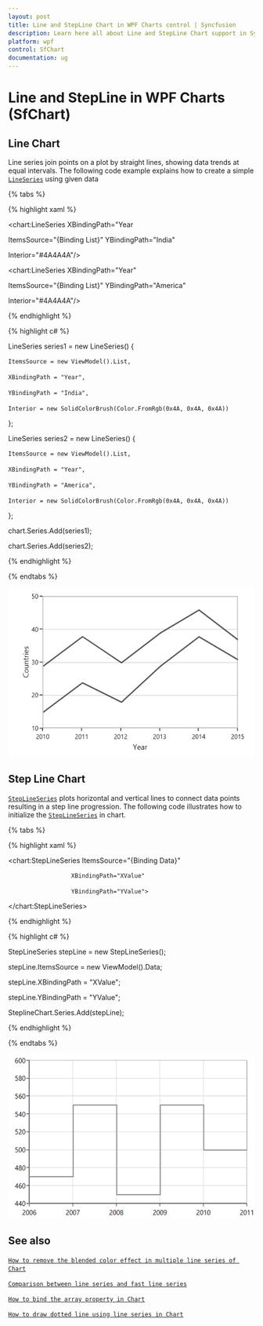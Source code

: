 ```yaml
---
layout: post
title: Line and StepLine Chart in WPF Charts control | Syncfusion
description: Learn here all about Line and StepLine Chart support in Syncfusion WPF Charts (SfChart) control and more.
platform: wpf
control: SfChart
documentation: ug
---
```


# Line and StepLine in WPF Charts (SfChart)

## Line Chart

Line series join points on a plot by straight lines, showing data trends at equal intervals. The following code example explains how to create a simple [`LineSeries`](https://help.syncfusion.com/cr/wpf/Syncfusion.UI.Xaml.Charts.LineSeries.html#) using given data

{% tabs %}

{% highlight xaml %}

<chart:LineSeries  XBindingPath="Year

ItemsSource="{Binding List}" YBindingPath="India"               

Interior="#4A4A4A"/>

<chart:LineSeries  XBindingPath="Year"     

ItemsSource="{Binding List}" YBindingPath="America"               

Interior="#4A4A4A"/>

{% endhighlight %}

{% highlight c# %}

LineSeries series1 = new LineSeries()
{

    ItemsSource = new ViewModel().List,

    XBindingPath = "Year",

    YBindingPath = "India",

    Interior = new SolidColorBrush(Color.FromRgb(0x4A, 0x4A, 0x4A))

};

LineSeries series2 = new LineSeries()
{

    ItemsSource = new ViewModel().List,

    XBindingPath = "Year",

    YBindingPath = "America",

    Interior = new SolidColorBrush(Color.FromRgb(0x4A, 0x4A, 0x4A))

};

chart.Series.Add(series1);

chart.Series.Add(series2);

{% endhighlight %}

{% endtabs %}

![WPF Line Chart](Series_images/wpf-line-chart.png)

## Step Line Chart

[`StepLineSeries`](https://help.syncfusion.com/cr/wpf/Syncfusion.UI.Xaml.Charts.StepLineSeries.html) plots horizontal and vertical lines to connect data points resulting in a step line progression. The following code illustrates how to initialize the [`StepLineSeries`](https://help.syncfusion.com/cr/wpf/Syncfusion.UI.Xaml.Charts.StepLineSeries.html) in chart.

{% tabs %}

{% highlight xaml %}

<chart:StepLineSeries ItemsSource="{Binding Data}"  
                      
                      XBindingPath="XValue" 
                      
                      YBindingPath="YValue">
            
 </chart:StepLineSeries>

{% endhighlight %}

{% highlight c# %}

StepLineSeries stepLine = new StepLineSeries();

stepLine.ItemsSource = new ViewModel().Data;

stepLine.XBindingPath = "XValue";

stepLine.YBindingPath = "YValue";

SteplineChart.Series.Add(stepLine);

{% endhighlight %}

{% endtabs %}

![WPF StepLine Chart](Series_images/wpf-stepline-chart.png)

## See also

[`How to remove the blended color effect in multiple line series of Chart`](https://www.syncfusion.com/kb/10463/how-to-remove-the-blended-color-effect-in-multiple-line-series-of-sfchart)

[`Comparison between line series and fast line series`](https://www.syncfusion.com/kb/6609/comparison-between-line-series-and-fast-line-series)

[`How to bind the array property in Chart`](https://www.syncfusion.com/kb/4923/how-to-bind-the-array-property-in-sfchart)

[`How to draw dotted line using line series in Chart`](https://www.syncfusion.com/kb/2550/how-to-draw-dotted-line-using-line-series-in-sfchart)
